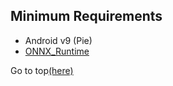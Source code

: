 ## Minimum Requirements
- Android v9 (Pie)
- [ONNX_Runtime](https://onnxruntime.ai/)

Go to top[(here)](README.md)

